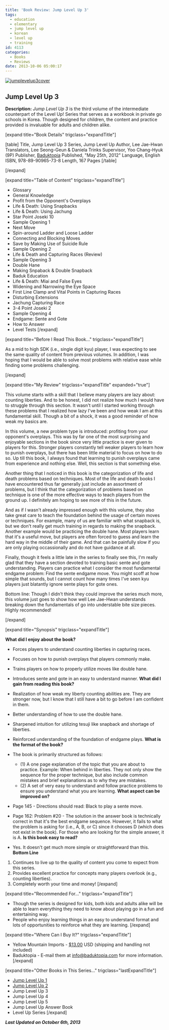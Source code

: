 ```yaml
---
title: 'Book Review: Jump Level Up 3'
tags:
  - education
  - elementary
  - jump level up
  - korean
  - level up
  - training
id: 4113
categories:
  - Books
  - Reviews
date: 2013-10-06 05:00:17
---
```


[![jumplevelup3cover](http://www.bengozen.com/wp-content/uploads/2013/10/jumplevelup3cover.jpg)](http://www.bengozen.com/wp-content/uploads/2013/10/jumplevelup3cover.jpg)

## Jump Level Up 3

**Description:** _Jump Level Up 3_ is the third volume of the intermediate counterpart of the Level Up! Series that serves as a workbook in private go schools in Korea. Though designed for children, the content and practice provided is invaluable for adults and children alike.

<!--more-->

[expand title="Book Details" trigclass="expandTitle"]

[table]
Title, Jump Level Up 3
Series, Jump Level Up
Author, Lee Jae-Hwan
Translators, Lee Seong-Geun &amp; Daniela Trinks
Supervisor, Yoo Chang-Hyuk (9P)
Publisher, [Baduktopia](http://www.baduktopia.com)
Published, "May 25th, 2012"
Language, English
ISBN, 978-89-90965-73-8
Length, 167 Pages
[/table]

[/expand]

[expand title="Table of Content" trigclass="expandTitle"]

*   Glossary
*   General Knowledge
*   Profit from the Opponent's Overplays
*   Life &amp; Death: Using Snapbacks
*   Life &amp; Death: Using Jachung
*   Star Point Joseki 10
*   Sample Opening 1
*   Next Move
*   Spin-around Ladder and Loose Ladder
*   Connecting and Blocking Moves
*   Save by Making Use of Suicide Rule
*   Sample Opening 2
*   Life &amp; Death and Capturing Races (Review)
*   Sample Opening 3
*   Double Hane
*   Making Snpaback &amp; Double Snapback
*   Baduk Education
*   Life &amp; Death: Miai and False Eyes
*   Widening and Narrowing the Eye Space
*   First Line Clamp and Vital Points in Capturing Races
*   Disturbing Extensions
*   Jachung Capturing Race
*   3-4 Point Joseki 2
*   Sample Opening 4
*   Endgame: Sente and Gote
*   How to Answer
*   Level Tests
[/expand]

[expand title="Before I Read This Book..." trigclass="expandTitle"]

As a mid to high SDK (i.e., single digit kyu) player, I was expecting to see the same quality of content from previous volumes. In addition, I was hoping that I would be able to solve most problems with relative ease while finding some problems challenging.

[/expand]

[expand title="My Review" trigclass="expandTitle" expanded="true"]

This volume starts with a skill that I believe many players are lazy about: counting liberties. And to be honest, I did not realize how much I would have to struggle through this section. It wasn't until I started working through these problems that I realized how lazy I've been and how weak I am at this fundamental skill. Though a bit of a shock, it was a good reminder of how weak my basics are.

In this volume, a new problem type is introduced: profiting from your opponent's overplays. This was by far one of the most surprising and enjoyable sections in the book since very little practice is ever given to players for this. Stronger players constantly tell weaker players to learn how to punish overplays, but there has been little material to focus on how to do so. Up till this book, I always found that learning to punish overplays came from experience and nothing else. Well, this section is that something else.

Another thing that I noticed in this book is the categorization of life and death problems based on techniques. Most of the life and death books I have encountered thus far generally just include an assortment of problems, but I think that the categorization of problems based on technique is one of the more effective ways to teach players from the ground up. I definitely am hoping to see more of this in the future.

And as if I wasn't already impressed enough with this volume, they also take great care to teach the foundation behind the usage of certain moves or techniques. For example, many of us are familiar with what snapback is, but we don't really get much training in regards to making the snapback. Another example would be practicing the double hane. Most players learn that it's a useful move, but players are often forced to guess and learn the hard way in the middle of their game. And that can be painfully slow if you are only playing occassionally and do not have guidance at all.

Finally, though it feels a little late in the series to finally see this, I'm really glad that they have a section devoted to training basic sente and gote understanding. Players can practice what I consider the most fundamental endgame problem: Find the sente endgame move. You might scoff at how simple that sounds, but I cannot count how many times I've seen kyu players just blatantly ignore sente plays for gote ones.

Bottom line: Though I didn't think they could improve the series much more, this volume just goes to show how well Lee Jae-Hwan understands breaking down the fundamentals of go into understable bite size pieces. Highly recommended!

[/expand]

[expand title="Synopsis" trigclass="expandTitle"]

**What did I enjoy about the book?**

*   Forces players to understand counting liberties in capturing races.
*   Focuses on how to punish overplays that players commonly make.
*   Trains players on how to properly utilize moves like double hane.
*   Introduces sente and gote in an easy to understand manner.
**What did I gain from reading this book?**

*   Realization of how weak my liberty counting abilities are. They are stronger now, but I know that I still have a bit to go before I am confident in them.
*   Better understanding of how to use the double hane.
*   Sharpened intuition for utilizing tesuji like snapback and shortage of liberties.
*   Reinforced understanding of the foundation of endgame plays.
**What is the format of the book?**

*   The book is primarily structured as follows:

    *   (1) A one page explanation of the topic that you are about to practice. Example: When behind in liberties. They not only show the sequence for the proper technique, but also include common mistakes and brief explanations as to why they are mistakes.
    *   (2) A set of very easy to understand and follow practice problems to ensure you understand what you are learning.
**What aspect can be improved on?**

*   Page 145 - Directions should read: Black to play a sente move.
*   Page 162: Problem #20 - The solution in the answer book is technically correct in that it's the best endgame sequence. However, it fails to what the problem is asking for (i.e., A, B, or C) since it chooses D (which does not exist in the book). For those who are looking for the simple answer, it is A.
**Is this book easy to read?**

*   Yes. It doesn't get much more simple or straightforward than this.
**Bottom Line**

1.  Continues to live up to the quality of content you come to expect from this series.
2.  Provides excellent practice for concepts many players overlook (e.g., counting liberties).
3.  Completely worth your time and money!
[/expand]

[expand title="Recommended For..." trigclass="expandTitle"]

*   Though the series is designed for kids, both kids and adults alike will be able to learn everything they need to know about playing go in a fun and entertaining way.
*   People who enjoy learning things in an easy to understand format and lots of opportunities to reinforce what they are learning.
[/expand]

[expand title="Where Can I Buy It?" trigclass="expandTitle"]

*   Yellow Mountain Imports - [$13.00](http://www.ymimports.com/p-2056-jump-level-up-3-8-6-kyu.aspx "Yellow Mountain Imports Purchase Link") USD (shipping and handling not included)
*   Baduktopia - E-mail them at info@baduktopia.com for more information.
[/expand]

[expand title="Other Books in This Series..." trigclass="lastExpandTitle"]

*   [Jump Level Up 1](http://www.bengozen.com/book-review-jump-level-1/ "Book Review: Jump Level Up 1")
*   [Jump Level Up 2](http://www.bengozen.com/book-review-jump-level-2/ "Book Review: Jump Level Up 2")
*   Jump Level Up 3
*   Jump Level Up 4
*   Jump Level Up 5
*   Jump Level Up Answer Book
*   Level Up Series
[/expand]

_**Last Updated on October 6th, 2013**_